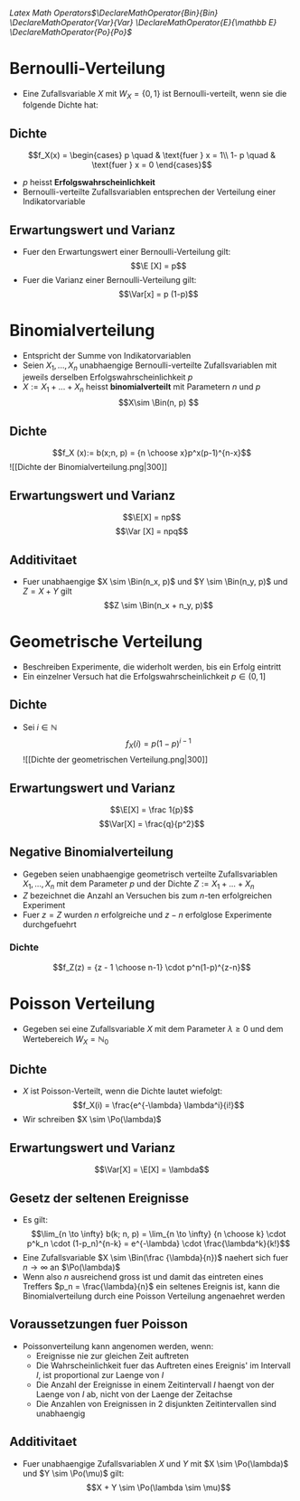 ###### Latex Math Operators$\DeclareMathOperator{Bin}{Bin} \DeclareMathOperator{Var}{Var} \DeclareMathOperator{E}{\mathbb E} \DeclareMathOperator{Po}{Po}$
# Bernoulli-Verteilung
- Eine Zufallsvariable $X$ mit $W_X = \{0, 1\}$ ist Bernoulli-verteilt, wenn sie die folgende Dichte hat: 
## Dichte
$$f_X(x) = \begin{cases}
p \quad & \text{fuer } x = 1\\
1- p \quad & \text{fuer } x = 0
\end{cases}$$
- $p$ heisst **Erfolgswahrscheinlichkeit**
- Bernoulli-verteilte Zufallsvariablen entsprechen der Verteilung einer Indikatorvariable
## Erwartungswert und Varianz
- Fuer den Erwartungswert einer Bernoulli-Verteilung gilt:
$$\E [X] = p$$
- Fuer die Varianz einer Bernoulli-Verteilung gilt:
$$\Var[x] = p (1-p)$$

# Binomialverteilung
- Entspricht der Summe von Indikatorvariablen
- Seien $X_1,...,X_n$ unabhaengige Bernoulli-verteilte Zufallsvariablen mit jeweils derselben Erfolgswahrscheinlichkeit $p$
- $X:= X_1 + ... + X_n$ heisst **binomialverteilt** mit Parametern $n$ und $p$
$$X\sim \Bin(n, p) $$
## Dichte
$$f_X (x):= b(x;n, p) = {n \choose x}p^x(p-1)^{n-x}$$
![[Dichte der Binomialverteilung.png|300]]
## Erwartungswert und Varianz
$$\E[X] = np$$
$$\Var [X] = npq$$
## Additivitaet 
- Fuer unabhaengige $X \sim \Bin(n_x, p)$ und $Y \sim \Bin(n_y, p)$ und $Z = X + Y$ gilt
$$Z \sim \Bin(n_x + n_y, p)$$
# Geometrische Verteilung
- Beschreiben Experimente, die widerholt werden, bis ein Erfolg eintritt
- Ein einzelner Versuch hat die Erfolgswahrscheinlichkeit $p \in (0, 1]$
## Dichte
- Sei $i \in \mathbb N$
$$f_X(i) = p(1-p)^{i -1}$$
![[Dichte der geometrischen Verteilung.png|300]]
## Erwartungswert und Varianz
$$\E[X] = \frac 1{p}$$
$$\Var[X] = \frac{q}{p^2}$$
## Negative Binomialverteilung
- Gegeben seien unabhaengige geometrisch verteilte Zufallsvariablen $X_1,...,X_n$ mit dem Parameter $p$ und der Dichte $Z:=X_1+...+X_n$ 
- $Z$ bezeichnet die Anzahl an Versuchen bis zum $n$-ten erfolgreichen Experiment 
- Fuer $z = Z$ wurden $n$ erfolgreiche und $z - n$ erfolglose Experimente durchgefuehrt
### Dichte 
$$f_Z(z) = {z - 1 \choose n-1} \cdot p^n(1-p)^{z-n}$$
# Poisson Verteilung
- Gegeben sei eine Zufallsvariable $X$ mit dem Parameter $\lambda \ge 0$ und dem Wertebereich $W_X = \mathbb N_0$
## Dichte
- $X$ ist Poisson-Verteilt, wenn die Dichte lautet wiefolgt:
$$f_X(i) = \frac{e^{-\lambda} \lambda^i}{i!}$$ 
- Wir schreiben $X \sim \Po(\lambda)$ 
## Erwartungswert und Varianz
$$\Var[X] = \E[X] = \lambda$$
## Gesetz der seltenen Ereignisse
- Es gilt:
$$\lim_{n \to \infty} b(k; n, p) = \lim_{n \to \infty} {n \choose k} \cdot p^k_n \cdot (1-p_n)^{n-k} = e^{-\lambda} \cdot \frac{\lambda^k}{k!}$$
- Eine Zufallsvariable $X \sim \Bin(\frac {\lambda}{n})$ naehert sich fuer $n \to \infty$ an $\Po(\lambda)$ 
- Wenn also $n$ ausreichend gross ist und damit das eintreten eines Treffers $p_n = \frac{\lambda}{n}$ ein seltenes Ereignis ist, kann die Binomialverteilung durch eine Poisson Verteilung angenaehret werden
## Voraussetzungen fuer Poisson
- Poissonverteilung kann angenomen werden, wenn:
	- Ereignisse nie zur gleichen Zeit auftreten
	- Die Wahrscheinlichkeit fuer das Auftreten eines Ereignis' im Intervall $I$, ist proportional zur Laenge von $I$
	- Die Anzahl der Ereignisse in einem Zeitintervall $I$ haengt von der Laenge von $I$ ab, nicht von der Laenge der Zeitachse
	- Die Anzahlen von Ereignissen in $2$ disjunkten Zeitintervallen sind unabhaengig
## Additivitaet
- Fuer unabhaengige Zufallsvariablen $X$ und $Y$ mit $X \sim \Po(\lambda)$ und $Y \sim \Po(\mu)$ gilt:
$$X + Y \sim \Po(\lambda \sim \mu)$$
